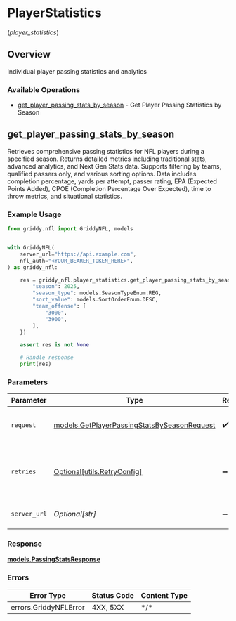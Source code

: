 # PlayerStatistics
(*player_statistics*)

## Overview

Individual player passing statistics and analytics

### Available Operations

* [get_player_passing_stats_by_season](#get_player_passing_stats_by_season) - Get Player Passing Statistics by Season

## get_player_passing_stats_by_season

Retrieves comprehensive passing statistics for NFL players during a specified season.
Returns detailed metrics including traditional stats, advanced analytics, and Next Gen Stats
data. Supports filtering by teams, qualified passers only, and various sorting options.
Data includes completion percentage, yards per attempt, passer rating, EPA (Expected Points Added),
CPOE (Completion Percentage Over Expected), time to throw metrics, and situational statistics.


### Example Usage

<!-- UsageSnippet language="python" operationID="getPlayerPassingStatsBySeason" method="get" path="/api/secured/stats/players-offense/passing/season" -->
```python
from griddy.nfl import GriddyNFL, models


with GriddyNFL(
    server_url="https://api.example.com",
    nfl_auth="<YOUR_BEARER_TOKEN_HERE>",
) as griddy_nfl:

    res = griddy_nfl.player_statistics.get_player_passing_stats_by_season(request={
        "season": 2025,
        "season_type": models.SeasonTypeEnum.REG,
        "sort_value": models.SortOrderEnum.DESC,
        "team_offense": [
            "3000",
            "3900",
        ],
    })

    assert res is not None

    # Handle response
    print(res)

```

### Parameters

| Parameter                                                                                           | Type                                                                                                | Required                                                                                            | Description                                                                                         |
| --------------------------------------------------------------------------------------------------- | --------------------------------------------------------------------------------------------------- | --------------------------------------------------------------------------------------------------- | --------------------------------------------------------------------------------------------------- |
| `request`                                                                                           | [models.GetPlayerPassingStatsBySeasonRequest](../../models/getplayerpassingstatsbyseasonrequest.md) | :heavy_check_mark:                                                                                  | The request object to use for the request.                                                          |
| `retries`                                                                                           | [Optional[utils.RetryConfig]](../../models/utils/retryconfig.md)                                    | :heavy_minus_sign:                                                                                  | Configuration to override the default retry behavior of the client.                                 |
| `server_url`                                                                                        | *Optional[str]*                                                                                     | :heavy_minus_sign:                                                                                  | An optional server URL to use.                                                                      |

### Response

**[models.PassingStatsResponse](../../models/passingstatsresponse.md)**

### Errors

| Error Type            | Status Code           | Content Type          |
| --------------------- | --------------------- | --------------------- |
| errors.GriddyNFLError | 4XX, 5XX              | \*/\*                 |